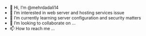 - 👋 Hi, I’m @mehrdadali14
- 👀 I’m interested in web server and hosting services issue 
- 🌱 I’m currently learning server configuration and security matters 
- 💞️ I’m looking to collaborate on ...
- 📫 How to reach me ...

<!---
mehrdadali14/mehrdadali14 is a ✨ special ✨ repository because its `README.md` (this file) appears on your GitHub profile.
You can click the Preview link to take a look at your changes.
--->
